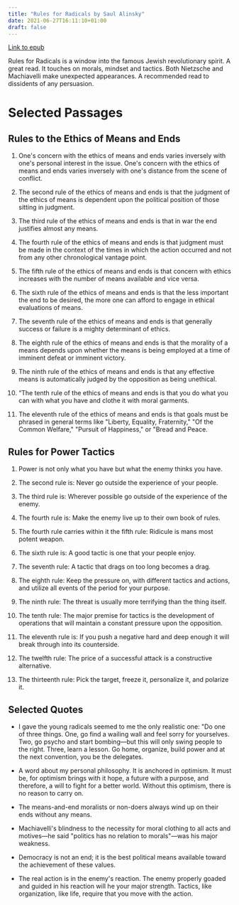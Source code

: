 ```yaml
---
title: "Rules for Radicals by Saul Alinsky"
date: 2021-06-27T16:11:10+01:00
draft: false
---
```


[Link to epub](/books/rules_for_radicals.epub)

Rules for Radicals is a window into the famous Jewish revolutionary spirit. A great read. It touches on morals, 
mindset and tactics. Both Nietzsche and Machiavelli make unexpected appearances. A recommended read to dissidents of 
any persuasion.

# Selected Passages

## Rules to the Ethics of Means and Ends

1. One's concern with the ethics of means and ends varies inversely with one's personal interest in the issue. One's 
   concern with the ethics of means and ends varies inversely with one's distance from the scene of conflict.

2. The second rule of the ethics of means and ends is that the judgment of the ethics of means is dependent upon the 
political position of those sitting in judgment.

3. The third rule of the ethics of means and ends is that in war the end justifies almost any means.
 
4. The fourth rule of the ethics of means and ends is that judgment must be made in the context of the times in which 
the action occurred and not from any other chronological vantage point.

5. The fifth rule of the ethics of means and ends is that concern with ethics increases with the number of means 
available and vice versa.

6. The sixth rule of the ethics of means and ends is that the less important the end to be desired, the more one can 
afford to engage in ethical evaluations of means.

7. The seventh rule of the ethics of means and ends is that generally success or failure is a mighty determinant of 
ethics.

8. The eighth rule of the ethics of means and ends is that the morality of a means depends upon whether the means 
is being employed at a time of imminent defeat or imminent victory.

9. The ninth rule of the ethics of means and ends is that any effective means is automatically judged by the opposition 
as being unethical.

10. “The tenth rule of the ethics of means and ends is that you do what you can with what you have and clothe it with 
moral garments.

11. The eleventh rule of the ethics of means and ends is that goals must be phrased in general terms like "Liberty, 
Equality, Fraternity," "Of the Common Welfare," "Pursuit of Happiness," or "Bread and Peace.

## Rules for Power Tactics

1. Power is not only what you have but what the enemy thinks you have.

2. The second rule is: Never go outside the experience of your people.

3. The third rule is: Wherever possible go outside of the experience of the enemy.

4. The fourth rule is: Make the enemy live up to their own book of rules.

5. The fourth rule carries within it the fifth rule: Ridicule is mans most potent weapon.

6. The sixth rule is: A good tactic is one that your people enjoy.

7. The seventh rule: A tactic that drags on too long becomes a drag.

8. The eighth rule: Keep the pressure on, with different tactics and actions, and utilize all events of the period for your purpose.

9. The ninth rule: The threat is usually more terrifying than the thing itself.

10. The tenth rule: The major premise for tactics is the development of operations that will maintain a constant pressure upon the opposition.

11. The eleventh rule is: If you push a negative hard and deep enough it will break through into its counterside.

12. The twelfth rule: The price of a successful attack is a constructive alternative.

13. The thirteenth rule: Pick the target, freeze it, personalize it, and polarize it.

## Selected Quotes

* I gave the young radicals seemed to me the only realistic one: "Do one of three things. One, go find a wailing wall 
  and feel sorry for yourselves. Two, go psycho and start bombing—but this will only swing people to the right. 
  Three, learn a lesson. Go home, organize, build power and at the next convention, you be the delegates.
  
* A word about my personal philosophy. It is anchored in optimism. It must be, for optimism brings with it hope, a 
  future with a purpose, and therefore, a will to fight for a better world. Without this optimism, there is no reason 
  to carry on.

* The means-and-end moralists or non-doers always wind up on their ends without any means.

* Machiavelli's blindness to the necessity for moral clothing to all acts and motives—he said "politics has no relation 
  to morals"—was his major weakness.
  
* Democracy is not an end; it is the best political means available toward the achievement of these values.

* The real action is in the enemy's reaction.
  The enemy properly goaded and guided in his reaction will he your major strength.
  Tactics, like organization, like life, require that you move with the action.